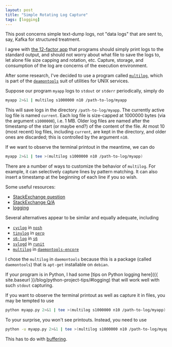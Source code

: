 ```yaml
---
layout: post
title: "Simple Rotating Log Capture"
tags: [logging]
---
```


This post concerns simple text-dump logs, not "data logs" that are sent to, say, Kafka for structured treatment.

I agree with [the 12-factor app](https://12factor.net/logs) that programs
should simply print logs to the standard output, and should not worry about 
what file to save the logs to, let alone file size capping and rotation, etc.
Capture, storage, and consumption of the log are concerns of the execution environment.

After some research, I've decided to use a program called [`multilog`](http://cr.yp.to/daemontools/multilog.html),
which is part of the [`deamontools`](http://cr.yp.to/daemontools.html) suit of utilities
for UNIX services.

Suppose our program `myapp` logs to `stdout` or `stderr` periodically, simply do

```sh
myapp 2>&1 | multilog s1000000 n10 /path-to-log/myapp
```

This will save logs in the directory `/path-to-log/myapp`.
The currently active log file is named `current`.
Each log file is size-capped at 1000000 bytes (via the argument `s1000000`), i.e. 1 MB.
Older log files are named after the timestamp of the start (or maybe end?)
of the content of the file.
At most 10 (most recent) log files, including `current`, are kept in the directory,
and older ones are discarded; this is controlled by the argument `n10`.


If we want to observe the terminal printout in the meantime,
we can do

```sh
myapp 2>&1 | tee >(multilog s1000000 n10 /path-to-log/myapp)
```

There are a number of ways to customize the behavior of `multilog`.
For example, it can selectively capture lines by pattern matching.
It can also insert a timestamp at the beginning of each line if you so wish.

Some useful resources:

- [StackExchange question](https://superuser.com/questions/291368/log-rotation-of-stdout)
- [StackExchange Q/A](https://unix.stackexchange.com/questions/326127/how-do-i-append-prepend-a-timestamp-to-grep-output/326166#326166)
- [logging](http://jdebp.eu/FGA/daemontools-family.html#Logging)

Several alternatives appear to be similar and equally adequate,
including

- [`cyclog`](http://jdebp.eu/Softwares/nosh/guide/cyclog.html) in [`nosh`](http://jdebp.eu/Softwares/nosh/)
- [`tinylog`](http://b0llix.net/perp/site.cgi?page=tinylog.8) in [`perp`](http://b0llix.net/perp/)
- [`s6-log`](http://skarnet.org/software/s6/s6-log.html) in [`s6`](http://skarnet.org/software/s6/index.html)
- [`svlogd`](http://smarden.org/runit/svlogd.8.html) in [`runit`](http://smarden.org/runit/index.html)
- [`multilog`](http://untroubled.org/daemontools-encore/multilog.8.html) in [`daemontools-encore`](http://untroubled.org/daemontools-encore/)

I chose the `multilog` in `daemontools` because this is a package (called `daemontools`) that is
`apt-get` installable on `debian`.

If your program is in Python, I had some 
[tips on Python logging here]({{ site.baseurl }}/blog/python-project-tips/#logging)
that will work well with such `stdout` capturing.

If you want to observe the terminal printout as well as capture it in files, you may be tempted to use

```sh
python myapp.py 2>&1 | tee >(multilog s1000000 n10 /path-to-log/myapp)
```

To your surprise, you won't see printouts. Instead, you need to use

```sh
python -u myapp.py 2>&1 | tee >(multilog s1000000 n10 /path-to-log/myapp)
```

This has to do with [buffering](https://stackoverflow.com/questions/21662783/linux-tee-is-not-working-with-python).



